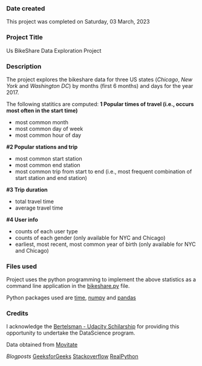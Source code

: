 ### Date created
This project was completed on Saturday, 03 March, 2023

### Project Title
Us BikeShare Data Exploration Project

### Description
The project explores the bikeshare data for three US states (*Chicago*, *New York* and *Washington DC*) by months (first 6 months) and days for the year 2017.

The following statitics are computed:
**1 Popular times of travel (i.e., occurs most often in the start time)**
- most common month
- most common day of week
- most common hour of day

**#2 Popular stations and trip**
- most common start station
- most common end station
- most common trip from start to end (i.e., most frequent combination of start station and end station)

**#3 Trip duration**
- total travel time
- average travel time

**#4 User info**
- counts of each user type
- counts of each gender (only available for NYC and Chicago)
- earliest, most recent, most common year of birth (only available for NYC and Chicago)

### Files used
Project uses the python programming to implement the above statistics as a command line application in the [bikeshare.py](bikeshare.py) file.

Python packages used are [time](), [numpy]() and [pandas]()


### Credits
I acknowledge the [Bertelsman - Udacity Schilarship](learn.udacity.com) for providing this opportunity to undertake the DataScience program.

Data obtained from [Movitate](https://motivateco.com/)

*Blogposts*
[GeeksforGeeks](https://www.geeksforgeeks.org/convert-the-column-type-from-string-to-datetime-format-in-pandas-dataframe/)
[Stackoverflow](https://stackoverflow.com/questions/394809/does-python-have-a-ternary-conditional-operator)
[RealPython](https://realpython.com/python-while-loop/)
